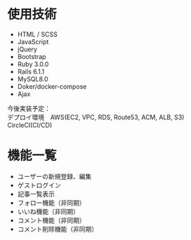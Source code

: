 # 使用技術


* HTML / SCSS
* JavaScript
* jQuery
* Bootstrap 
* Ruby 3.0.0
* Rails 6.1.1
* MySQL8.0
* Doker/docker-compose
* Ajax

今後実装予定：<br>
デプロイ環境　AWS(EC2, VPC, RDS, Route53, ACM, ALB, S3)
CircleCI(CI/CD)<br>


# 機能一覧

* ユーザーの新規登録、編集
* ゲストログイン
* 記事一覧表示
* フォロー機能（非同期）
* いいね機能（非同期）
* コメント機能（非同期）
* コメント削除機能（非同期）
